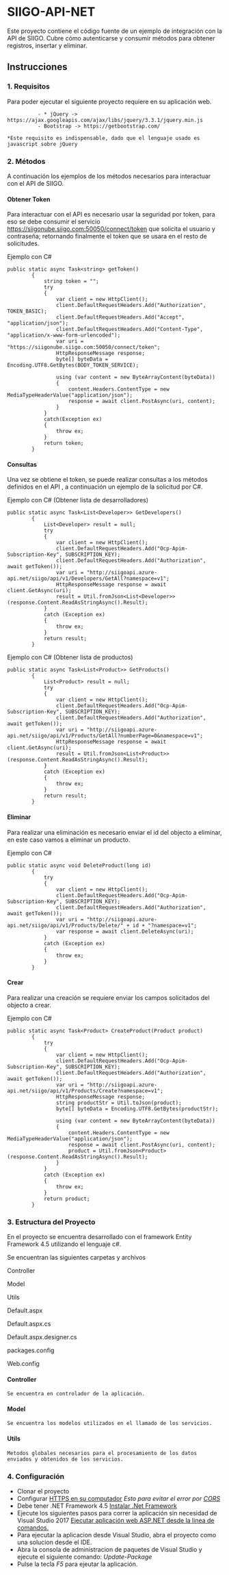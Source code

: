 # SIIGO-API-NET
Este proyecto contiene el código fuente de un ejemplo de integración con la API de SIIGO. Cubre cómo autenticarse y consumir métodos para obtener registros, insertar y eliminar.

## Instrucciones

### 1. Requisitos
Para poder ejecutar el siguiente proyecto requiere en su aplicación web.

```
          - * jQuery -> https://ajax.googleapis.com/ajax/libs/jquery/3.3.1/jquery.min.js
          - Bootstrap -> https://getbootstrap.com/

*Este requisito es indispensable, dado que el lenguaje usado es javascript sobre jQuery
```

### 2. Métodos
A continuación los ejemplos de los métodos necesarios para interactuar con el API de SIIGO.

#### Obtener Token
Para interactuar con el API es necesario usar la seguridad por token, para eso se debe consumir el servicio https://siigonube.siigo.com:50050/connect/token que solicita el usuario y contraseña; retornando finalmente el token que se usara en el resto de solicitudes.

Ejemplo con C#
```
public static async Task<string> getToken()
        {
            string token = "";
            try
            {
                var client = new HttpClient();
                client.DefaultRequestHeaders.Add("Authorization", TOKEN_BASIC);
                client.DefaultRequestHeaders.Add("Accept", "application/json");
                client.DefaultRequestHeaders.Add("Content-Type", "application/x-www-form-urlencoded");
                var uri = "https://siigonube.siigo.com:50050/connect/token";
                HttpResponseMessage response;
                byte[] byteData = Encoding.UTF8.GetBytes(BODY_TOKEN_SERVICE);

                using (var content = new ByteArrayContent(byteData))
                {
                    content.Headers.ContentType = new MediaTypeHeaderValue("application/json");
                    response = await client.PostAsync(uri, content);
                }
            }
            catch(Exception ex)
            {
                throw ex;
            }
            return token;
        }
```
#### Consultas
Una vez se obtiene el token, se puede realizar consultas a los métodos definidos en el API <URL>, a continuación un ejemplo de la solicitud por C#.

Ejemplo con C# (Obtener lista de desarrolladores)
```
public static async Task<List<Developer>> GetDevelopers()
        {
            List<Developer> result = null;
            try
            {
                var client = new HttpClient();
                client.DefaultRequestHeaders.Add("Ocp-Apim-Subscription-Key", SUBSCRIPTION_KEY);
                client.DefaultRequestHeaders.Add("Authorization", await getToken());
                var uri = "http://siigoapi.azure-api.net/siigo/api/v1/Developers/GetAll?namespace=v1";
                HttpResponseMessage response = await client.GetAsync(uri);
                result = Util.fromJson<List<Developer>>(response.Content.ReadAsStringAsync().Result);
            }
            catch (Exception ex)
            {
                throw ex;
            }
            return result;
        }
```

Ejemplo con C# (Obtener lista de productos)
```
public static async Task<List<Product>> GetProducts()
        {
            List<Product> result = null;
            try
            {
                var client = new HttpClient();
                client.DefaultRequestHeaders.Add("Ocp-Apim-Subscription-Key", SUBSCRIPTION_KEY);
                client.DefaultRequestHeaders.Add("Authorization", await getToken());
                var uri = "http://siigoapi.azure-api.net/siigo/api/v1/Products/GetAll?numberPage=0&namespace=v1";
                HttpResponseMessage response = await client.GetAsync(uri);
                result = Util.fromJson<List<Product>>(response.Content.ReadAsStringAsync().Result);
            }
            catch (Exception ex)
            {
                throw ex;
            }
            return result;
        }
```

#### Eliminar
Para realizar una eliminación es necesario enviar el id del objecto a eliminar, en este caso vamos a eliminar un producto.

Ejemplo con C#
```
public static async void DeleteProduct(long id)
        {
            try
            {
                var client = new HttpClient();
                client.DefaultRequestHeaders.Add("Ocp-Apim-Subscription-Key", SUBSCRIPTION_KEY);
                client.DefaultRequestHeaders.Add("Authorization", await getToken());
                var uri = "http://siigoapi.azure-api.net/siigo/api/v1/Products/Delete/" + id + "?namespace=v1";
                var response = await client.DeleteAsync(uri);
            }
            catch (Exception ex)
            {
                throw ex;
            }
        }
```

#### Crear
Para realizar una creación se requiere enviar los campos solicitados del objecto a crear.

Ejemplo con C#
```
public static async Task<Product> CreateProduct(Product product)
        {
            try
            {
                var client = new HttpClient();
                client.DefaultRequestHeaders.Add("Ocp-Apim-Subscription-Key", SUBSCRIPTION_KEY);
                client.DefaultRequestHeaders.Add("Authorization", await getToken());
                var uri = "http://siigoapi.azure-api.net/siigo/api/v1/Products/Create?namespace=v1";
                HttpResponseMessage response;
                string productStr = Util.toJson(product);
                byte[] byteData = Encoding.UTF8.GetBytes(productStr);

                using (var content = new ByteArrayContent(byteData))
                {
                    content.Headers.ContentType = new MediaTypeHeaderValue("application/json");
                    response = await client.PostAsync(uri, content);
                    product = Util.fromJson<Product>(response.Content.ReadAsStringAsync().Result);
                }
            }
            catch (Exception ex)
            {
                throw ex;
            }
            return product;
        }
```
### 3. Estructura del Proyecto
En el proyecto se encuentra desarrollado con el  framework Entity Framework 4.5 utilizando el lenguaje c#.

Se encuentran las siguientes carpetas y archivos
          <p>Controller</p>
          <p>Model</p>
          <p>Utils</p>
          <p>Default.aspx</p>
          <p>Default.aspx.cs</p>
          <p>Default.aspx.designer.cs</p>
          <p>packages.config</p>
          <p>Web.config</p>
#### Controller
```
Se encuentra en controlador de la aplicación.
```
    
#### Model
```
Se encuentra los modelos utilizados en el llamado de los servicios.
```

#### Utils
```
Metodos globales necesarios para el procesamiento de los datos enviados y obtenidos de los servicios.
```

### 4. Configuración

- Clonar el proyecto
- Configurar <a href="https://medium.freecodecamp.org/how-to-get-https-working-on-your-local-development-environment-in-5-minutes-7af615770eec">HTTPS en su computador</a> *Esto para evitar el error por <a href="https://developer.mozilla.org/es/docs/Web/HTTP/Access_control_CORS">CORS</a>*
- Debe tener .NET Framework 4.5 <a href="https://www.microsoft.com/es-co/download/details.aspx?id=30">Instalar .Net Framework</a>
- Ejecute los siguientes pasos para correr la aplicación sin necesidad de Visual Studio 2017 <a href="https://dailydotnettips.com/run-asp-net-web-application-from-command-prompt/">Ejecutar aplicación web ASP.NET desde la linea de comandos.</a>
- Para ejecutar la aplicacion desde Visual Studio, abra el proyecto como una solucion desde el IDE.
- Abra la consola de administracion de paquetes de Visual Studio y ejecute el siguiente comando: *Update-Package*
- Pulse la tecla *F5* para ejeutar la aplicación.
